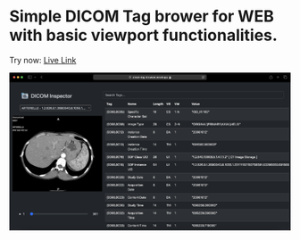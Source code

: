# Simple DICOM Tag brower for WEB with basic viewport functionalities.

Try now: [Live Link](https://dicom-tag-browser.vercel.app/)

![Live preview for dicom viewer](images/screenshot.png)
